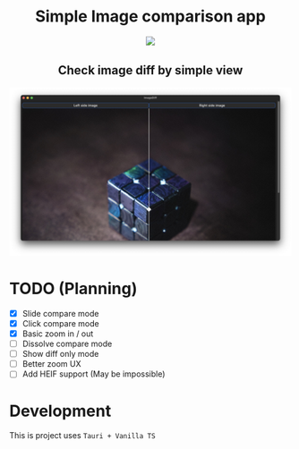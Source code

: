 <h1 align="center">Simple Image comparison app</h1>


<p align="center">
  <img src="https://github.com/RepublicOfKorokke/ImageDiff-Tauri/blob/update/app-icon/src-tauri/icons/128x128@2x.png" />
</p>


<h2 align="center">Check image diff by simple view</h2>

![example](/Screenshot.jpg)

# TODO (Planning)
- [x] Slide compare mode
- [x] Click compare mode
- [x] Basic zoom in / out
- [ ] Dissolve compare mode
- [ ] Show diff only mode
- [ ] Better zoom UX
- [ ] Add HEIF support (May be impossible)

# Development
This is project uses
`Tauri + Vanilla TS`
